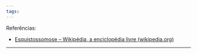 ```yaml
---
tags:
---
```

Referências: 
* [Esquistossomose – Wikipédia, a enciclopédia livre (wikipedia.org)](https://pt.wikipedia.org/wiki/Esquistossomose)

---




[^1]: 
[^2]: 